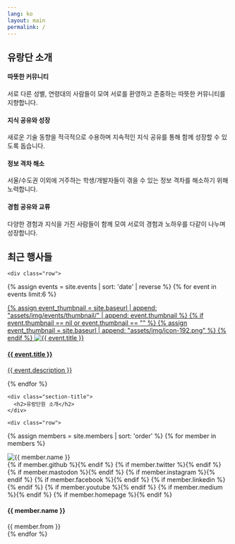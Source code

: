 ```yaml
---
lang: ko
layout: main
permalink: /
---
```


<!-- ======= About Section ======= -->
<section class="services">
  <div class="container">
    <div class="section-title">
      <h2>유랑단 소개</h2>
    </div>
    <div class="row">
      <div class="col-md-6 col-lg-3 d-flex align-items-stretch" data-aos="fade-up">
        <div class="icon-box icon-box-pink">
          <div class="icon"><i class="bx bx-group"></i></div>
          <h4 class="title">따뜻한 커뮤니티</h4>
          <p class="description">서로 다른 성별, 연령대의 사람들이 모여 서로를 환영하고 존중하는 따뜻한 커뮤니티를 지향합니다.</p>
        </div>
      </div>
      <div class="col-md-6 col-lg-3 d-flex align-items-stretch" data-aos="fade-up" data-aos-delay="100">
        <div class="icon-box icon-box-cyan">
          <div class="icon"><i class="bx bx-donate-heart"></i></div>
          <h4 class="title">지식 공유와 성장</h4>
          <p class="description">새로운 기술 동향을 적극적으로 수용하며 지속적인 지식 공유를 통해 함께 성장할 수 있도록 돕습니다.</p>
        </div>
      </div>
      <div class="col-md-6 col-lg-3 d-flex align-items-stretch" data-aos="fade-up" data-aos-delay="200">
        <div class="icon-box icon-box-green">
          <div class="icon"><i class="bx bx-arch"></i></div>
          <h4 class="title">정보 격차 해소</h4>
          <p class="description">서울/수도권 이외에 거주하는 학생/개발자들이 겪을 수 있는 정보 격차를 해소하기 위해 노력합니다.</p>
        </div>
      </div>
      <div class="col-md-6 col-lg-3 d-flex align-items-stretch" data-aos="fade-up" data-aos-delay="200">
        <div class="icon-box icon-box-blue">
          <div class="icon"><i class="bx bx-network-chart"></i></div>
          <h4 class="title">경험 공유와 교류</h4>
          <p class="description">다양한 경험과 지식을 가진 사람들이 함께 모여 서로의 경험과 노하우를 다같이 나누며 성장합니다.</p>
        </div>
      </div>
    </div>
  </div>
</section><!-- End About Section -->

<!-- ======= Events Section ======= -->
<section class="events section-bg" data-aos="fade-up" date-aos-delay="200">
  <div class="container">
    <div class="section-title">
      <h2>최근 행사들</h2>
    </div>

    <div class="row">
{% assign events = site.events | sort: 'date' | reverse %}
{% for event in events limit:6 %}
      <div class="col-sm-12 col-md-6 col-lg-6 col-xl-4 d-flex align-items-stretch p-4">
        <div class="icon-box">
          <a href="{{ event.link }}" target="_blank">
            <!-- <div class="icon"><i class="bx bx-group"></i></div> -->
            <div class="thumbnail">
{% assign event_thumbnail = site.baseurl | append: "assets/img/events/thumbnail/" | append: event.thumbnail %}
{% if event.thumbnail == nil or event.thumbnail == "" %}
{% assign event_thumbnail = site.baseurl | append: "assets/img/icon-192.png" %}
{% endif %}
              <img src="{{ event_thumbnail }}" class="img-fluid" alt="{{ event.title }}">
            </div>
            <h4 class="title">{{ event.title }}</h4>
            <p class="description">{{ event.description }}</p>
          </a>
        </div>
      </div>
{% endfor %}
    </div>

  </div>
</section><!-- End Events Section -->

<!-- ======= Members Section ======= -->
<section class="team">
  <div class="container">

    <div class="section-title">
      <h2>유랑단원 소개</h2>
    </div>

    <div class="row">
{% assign members = site.members | sort: 'order' %}
{% for member in members %}
      <div class="col-sm-6 col-md-4 col-lg-3 col-xl-2 d-flex align-items-stretch"  style="justify-content: center;" data-aos="fade-up">
        <div class="member">
          <div class="member-img">
            <img src="{{ site.baseurl }}assets/img/members/{{ member.profile }}" class="img-fluid" alt="{{ member.name }}">
            <div class="social">
              {% if member.github    %}<a href="https://github.com/{{ member.github }}" target="_blank"><i class="bi bi-github"></i></a>{% endif %}
              {% if member.twitter   %}<a href="https://twitter.com/@{{ member.twitter  }}" target="_blank"><i class="bi bi-twitter"></i></a>{% endif %}
              {% if member.mastodon  %}<a href="https://mastodon.social/@{{ member.mastodon }}" target="_blank"><i class="bi bi-mastodon"></i></a>{% endif %}
              {% if member.instagram %}<a href="https://instagram.com/{{ member.instagram }}" target="_blank"><i class="bi bi-instagram"></i></a>{% endif %}
              {% if member.facebook  %}<a href="https://facebook.com/{{ member.facebook }}" target="_blank"><i class="bi bi-facebook"></i></a>{% endif %}
              {% if member.linkedin  %}<a href="https://linkedin.com/in/{{ member.linkedin }}" target="_blank"><i class="bi bi-linkedin"></i></a>{% endif %}
              {% if member.youtube   %}<a href="https://youtube.com/@{{ member.youtube }}" target="_blank"><i class="bi bi-youtube"></i></a>{% endif %}
              {% if member.medium    %}<a href="https://medium.com/@{{ member.medium }}" target="_blank"><i class="bx bxl-medium"></i></a>{% endif %}
              {% if member.homepage  %}<a href="https://{{ member.homepage }}" target="_blank"><i class="bx bx-home"></i></a>{% endif %}
            </div>
          </div>
          <div class="member-info">
            <h4>{{ member.name }}</h4>
            <span>{{ member.from }}</span>
          </div>
        </div>
      </div>
{% endfor %}
    </div>
  </div>
</section><!-- End Members Section -->
